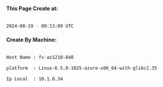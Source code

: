 
   
#### This Page Create at:

```bash

2024-08-19 - 08:13:09 UTC

```

#### Create By Machine:

```bash

Host Name : fv-az1210-840

platform  : Linux-6.5.0-1025-azure-x86_64-with-glibc2.35

Ip Local  : 10.1.0.34

```


